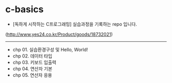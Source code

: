 # c-basics
- [독하게 시작하는 C프로그래밍] 실습과정을 기록하는 repo 입니다.

(http://www.yes24.co.kr/Product/goods/18732021)

----------

- chp 01. 실습환경구성 및 Hello, World!
- chp 02. 데이터 타입
- chp 03. 키보드 입출력
- chp 04. 연산자 기본
- chp 05. 연산자 응용

